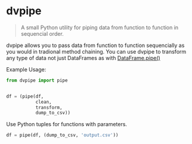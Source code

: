 # dvpipe

> A small Python utility for piping data from function to function in sequencial order.

dvpipe allows you to pass data from function to function sequencially as you would in
tradional method chaining. You can use dvpipe to transform any type of data not
just DataFrames as with [DataFrame.pipe()](https://pandas.pydata.org/pandas-docs/stable/reference/api/pandas.DataFrame.pipe.html)

Example Usage:
```python
from dvpipe import pipe


df = (pipe(df,
           clean,
           transform,
           dump_to_csv))
```


Use Python tuples for functions with parameters.
```python
df = pipe(df, (dump_to_csv, 'output.csv'))
```
